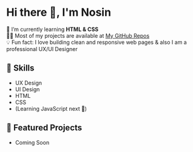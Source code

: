 # Hi there 👋, I'm Nosin  

🌱 I’m currently learning **HTML & CSS**  
👨‍💻 Most of my projects are available at [My GitHub Repos](https://github.com/Nosin-bd)  
💡 Fun fact: I love building clean and responsive web pages & also I am a professional UX/UI Designer  

## 🔧 Skills
- UX Design
- UI Design
- HTML
- CSS
- (Learning JavaScript next 🚀)

## 📂 Featured Projects
- Coming Soon
